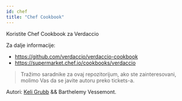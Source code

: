 ```yaml
---
id: chef
title: "Chef Cookbook"
---
```

Koristite Chef Cookbook za Verdaccio

Za dalje informacije:

* <https://github.com/verdaccio/verdaccio-cookbook>
* <https://supermarket.chef.io/cookbooks/verdaccio>

> Tražimo saradnike za ovaj repozitorijum, ako ste zainteresovani, molimo Vas da se javite autoru preko tickets-a.

Autori: [Keli Grubb](https://github.com/kgrubb) && Barthelemy Vessemont.